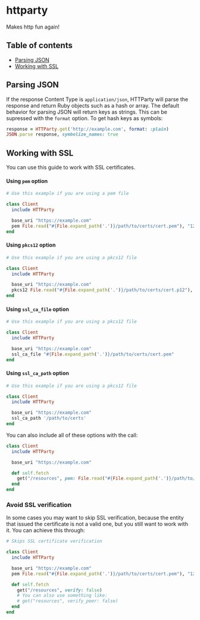 # httparty

Makes http fun again!

## Table of contents
- [Parsing JSON](#parsing-json)
- [Working with SSL](#working-with-ssl)

## Parsing JSON
If the response Content Type is `application/json`, HTTParty will parse the response and return Ruby objects such as a hash or array. The default behavior for parsing JSON will return keys as strings. This can be supressed with the `format` option. To get hash keys as symbols:

```ruby
response = HTTParty.get('http://example.com', format: :plain)
JSON.parse response, symbolize_names: true
```

## Working with SSL

You can use this guide to work with SSL certificates.

#### Using `pem` option

```ruby
# Use this example if you are using a pem file

class Client
  include HTTParty

  base_uri "https://example.com"
  pem File.read("#{File.expand_path('.')}/path/to/certs/cert.pem"), "123456"
end
```

#### Using `pkcs12` option

```ruby
# Use this example if you are using a pkcs12 file

class Client
  include HTTParty

  base_uri "https://example.com"
  pkcs12 File.read("#{File.expand_path('.')}/path/to/certs/cert.p12"), "123456"
end
```

#### Using `ssl_ca_file` option

```ruby
# Use this example if you are using a pkcs12 file

class Client
  include HTTParty

  base_uri "https://example.com"
  ssl_ca_file "#{File.expand_path('.')}/path/to/certs/cert.pem"
end
```

#### Using `ssl_ca_path` option

```ruby
# Use this example if you are using a pkcs12 file

class Client
  include HTTParty

  base_uri "https://example.com"
  ssl_ca_path '/path/to/certs'
end
```

You can also include all of these options with the call:

```ruby
class Client
  include HTTParty

  base_uri "https://example.com"

  def self.fetch
    get("/resources", pem: File.read("#{File.expand_path('.')}/path/to/certs/cert.pem"), pem_password: "123456")
  end
end
```

### Avoid SSL verification

In some cases you may want to skip SSL verification, because the entity that issued the certificate is not a valid one, but you still want to work with it. You can achieve this through:

```ruby
# Skips SSL certificate verification

class Client
  include HTTParty

  base_uri "https://example.com"
  pem File.read("#{File.expand_path('.')}/path/to/certs/cert.pem"), "123456"

  def self.fetch
    get("/resources", verify: false)
    # You can also use something like:
    # get("resources", verify_peer: false)
  end
end
```
